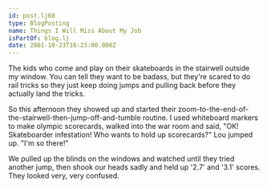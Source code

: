 ```yaml
---
id: post.lj68
type: BlogPosting
name: Things I Will Miss About My Job
isPartOf: blog.lj
date: 2001-10-23T16:23:00.000Z
---
```

The kids who come and play on their skateboards in the stairwell outside my window. You can tell they want to be badass, but they're scared to do rail tricks so they just keep doing jumps and pulling back before they actually land the tricks.

So this afternoon they showed up and started their zoom-to-the-end-of-the-stairwell-then-jump-off-and-tumble routine. I used whiteboard markers to make olympic scorecards, walked into the war room and said, "OK! Skateboarder infestation! Who wants to hold up scorecards?" Lou jumped up. "I'm so there!"

We pulled up the blinds on the windows and watched until they tried another jump, then shook our heads sadly and held up '2.7' and '3.1' scores. They looked very, very confused.
